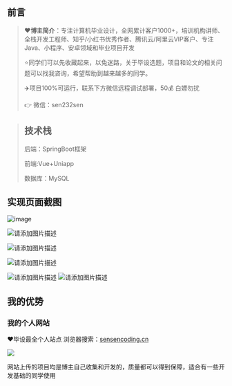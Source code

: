 ## 前言

> :heart:**博主简介**：专注计算机毕业设计，全网累计客户1000+，培训机构讲师、全栈开发工程师、知乎/小红书优秀作者、腾讯云/阿里云VIP客户、专注Java、小程序、安卓领域和毕业项目开发
>
> :star:同学们可以先收藏起来，以免迷路，关于毕设选题，项目和论文的相关问题可以找我咨询，希望帮助到越来越多的同学。
>
> ✈️项目100%可运行，联系下方微信远程调试部署，50💰 白嫖勿扰
>
>
> 👉 微信：sen232sen

> ## 技术栈
>
> 后端：SpringBoot框架
>
> 前端:Vue+Uniapp
>
> 数据库：MySQL

## 实现页面截图 
![image](https://github.com/user-attachments/assets/ad802c46-1be9-4766-afa8-75964c143687)

![请添加图片描述](https://i-blog.csdnimg.cn/direct/db747030d9154fedb851cbb8f353a803.png)


![请添加图片描述](https://i-blog.csdnimg.cn/direct/ed7057a010724400afb94ba2f43322ce.png)

![请添加图片描述](https://i-blog.csdnimg.cn/direct/07552566a4824b8b953be6176cdc857b.png)

![请添加图片描述](https://i-blog.csdnimg.cn/direct/2ea29339597c41319ecd983d2ede8d29.png)
![请添加图片描述](https://i-blog.csdnimg.cn/direct/a266619b7327472283356fb4576e9988.png)

## 我的优势

### 我的个人网站

<font>:heart:毕设最全个人站点 浏览器搜索：[sensencoding.cn](https://sensencoding.cn)</font>

![](https://i-blog.csdnimg.cn/direct/48ba28b8ff39498ca7b4a62b116ca3d5.jpeg)

网站上传的项目均是博主自己收集和开发的，质量都可以得到保障，适合有一些开发基础的同学使用



